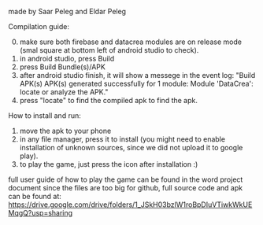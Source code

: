 made by Saar Peleg and Eldar Peleg

Compilation guide:

0. make sure both firebase and datacrea modules are on release mode (smal square at bottom left of android studio to check).
1. in android studio, press Build
2. press Build Bundle(s)/APK
3. after android studio finish, it will show a messege in the event log:
"Build APK(s)
			APK(s) generated successfully for 1 module:
			Module 'DataCrea': locate or analyze the APK."
4. press "locate" to find the compiled apk to find the apk.

How to install and run:
1. move the apk to your phone
2. in any file manager, press it to install (you might need to enable installation of unknown sources, since we did not upload it to google play).
3. to play the game, just press the icon after installation :)

full user guide of how to play the game can be found in the word project document
since the files are too big for github, full source code and apk can be found at: 
https://drive.google.com/drive/folders/1_JSkH03bzlW1roBpDIuVTiwkWkUEMqgQ?usp=sharing
